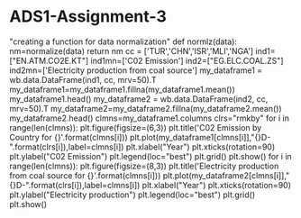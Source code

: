 # ADS1-Assignment-3
"creating a function for data normalization"
def normlz(data):
    nm=normalize(data)
    return nm
cc = ['TUR','CHN','ISR','MLI','NGA']
ind1=["EN.ATM.CO2E.KT"]
ind1mn=['C02 Emission']
ind2=["EG.ELC.COAL.ZS"]
ind2mn=['Electricity production from coal source']
my_dataframe1  = wb.data.DataFrame(ind1, cc, mrv=50).T
my_dataframe1=my_dataframe1.fillna(my_dataframe1.mean())
my_dataframe1.head()
my_dataframe2  = wb.data.DataFrame(ind2, cc, mrv=50).T
my_dataframe2=my_dataframe2.fillna(my_dataframe2.mean())
my_dataframe2.head()
clmns=my_dataframe1.columns
clrs="rmkby"
for i in range(len(clmns)):
    plt.figure(figsize=(6,3))
    plt.title('C02 Emission by Country for {}'.format(clmns[i]))
    plt.plot(my_dataframe1[clmns[i]],"{}D-".format(clrs[i]),label=clmns[i])
    plt.xlabel("Year")
    plt.xticks(rotation=90)
    plt.ylabel("C02 Emission")
    plt.legend(loc="best")
    plt.grid()
    plt.show()
for i in range(len(clmns)):
    plt.figure(figsize=(8,3))
    plt.title('Electricity production from coal source for {}'.format(clmns[i]))
    plt.plot(my_dataframe2[clmns[i]],"{}D-".format(clrs[i]),label=clmns[i])
    plt.xlabel("Year")
    plt.xticks(rotation=90)
    plt.ylabel("Electricity production")
    plt.legend(loc="best")
    plt.grid()
    plt.show()
